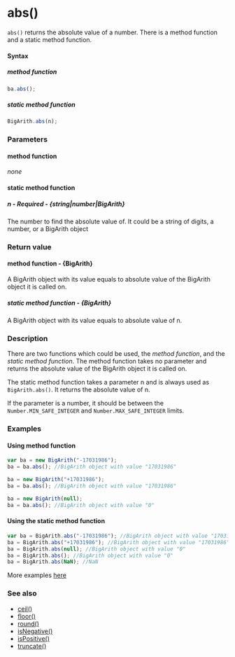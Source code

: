 # abs()
<code>abs()</code> returns the absolute value of a number. There is a method function and a static method function.

#### Syntax
##### method function
```javascript
ba.abs();
```

##### static method function
```javascript
BigArith.abs(n);
```

### Parameters
#### method function
*none*

#### static method function
##### n - Required - {string|number|BigArith}
The number to find the absolute value of. It could be a string of digits, a number, or a BigArith object
	
### Return value
#### method function - {BigArith}
A BigArith object with its value equals to absolute value of the BigArith object it is called on.

##### static method function - {BigArith}
A BigArith object with its value equals to absolute value of n. 

### Description
There are two functions which could be used, the *method function*, and the *static method function*. The method function takes no parameter and returns the absolute value of the BigArith object it is called on.

The static method function takes a parameter n and is always used as <code>BigArith.abs()</code>. It returns the absolute value of n. 

If the parameter is a number, it should be between the <code>Number.MIN_SAFE_INTEGER</code> and <code>Number.MAX_SAFE_INTEGER</code> limits.

### Examples
#### Using method function

```javascript
var ba = new BigArith("-17031986");
ba = ba.abs(); //BigArith object with value "17031986"

ba = new BigArith("+17031986");
ba = ba.abs(); //BigArith object with value "17031986"

ba = new BigArith(null);
ba = ba.abs(); //BigArith object with value "0" 
```

#### Using the static method function

```javascript
var ba = BigArith.abs("-17031986"); //BigArith object with value "17031986"
ba = BigArith.abs("+17031986"); //BigArith object with value "17031986"
ba = BigArith.abs(null); //BigArith object with value "0"
ba = BigArith.abs(); //BigArith object with value "0"
ba = BigArith.abs(NaN); //NaN
```

More examples [here](https://github.com/osofem/BigArith.js/tree/master/examples/)

### See also
* [ceil()](https://osofem.github.io/BigArith.js/documentation/ceil.html)
* [floor()](https://osofem.github.io/BigArith.js/documentation/floor.html)
* [round()](https://osofem.github.io/BigArith.js/documentation/round.html)
* [isNegative()](https://osofem.github.io/BigArith.js/documentation/isnegative.html)
* [isPositive()](https://osofem.github.io/BigArith.js/documentation/ispositive.html)
* [truncate()](https://osofem.github.io/BigArith.js/documentation/truncate.html)